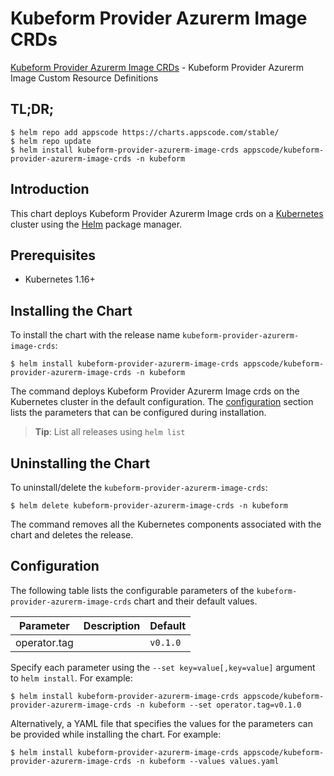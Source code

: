 # Kubeform Provider Azurerm Image CRDs

[Kubeform Provider Azurerm Image CRDs](https://github.com/kubeform) - Kubeform Provider Azurerm Image Custom Resource Definitions

## TL;DR;

```console
$ helm repo add appscode https://charts.appscode.com/stable/
$ helm repo update
$ helm install kubeform-provider-azurerm-image-crds appscode/kubeform-provider-azurerm-image-crds -n kubeform
```

## Introduction

This chart deploys Kubeform Provider Azurerm Image crds on a [Kubernetes](http://kubernetes.io) cluster using the [Helm](https://helm.sh) package manager.

## Prerequisites

- Kubernetes 1.16+

## Installing the Chart

To install the chart with the release name `kubeform-provider-azurerm-image-crds`:

```console
$ helm install kubeform-provider-azurerm-image-crds appscode/kubeform-provider-azurerm-image-crds -n kubeform
```

The command deploys Kubeform Provider Azurerm Image crds on the Kubernetes cluster in the default configuration. The [configuration](#configuration) section lists the parameters that can be configured during installation.

> **Tip**: List all releases using `helm list`

## Uninstalling the Chart

To uninstall/delete the `kubeform-provider-azurerm-image-crds`:

```console
$ helm delete kubeform-provider-azurerm-image-crds -n kubeform
```

The command removes all the Kubernetes components associated with the chart and deletes the release.

## Configuration

The following table lists the configurable parameters of the `kubeform-provider-azurerm-image-crds` chart and their default values.

|  Parameter   | Description | Default  |
|--------------|-------------|----------|
| operator.tag |             | `v0.1.0` |


Specify each parameter using the `--set key=value[,key=value]` argument to `helm install`. For example:

```console
$ helm install kubeform-provider-azurerm-image-crds appscode/kubeform-provider-azurerm-image-crds -n kubeform --set operator.tag=v0.1.0
```

Alternatively, a YAML file that specifies the values for the parameters can be provided while
installing the chart. For example:

```console
$ helm install kubeform-provider-azurerm-image-crds appscode/kubeform-provider-azurerm-image-crds -n kubeform --values values.yaml
```

